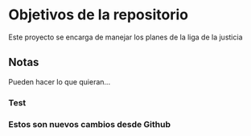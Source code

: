 # Objetivos de la repositorio

Este proyecto se encarga de manejar los planes de la liga de la justicia


## Notas
Pueden hacer lo que quieran...


### Test

### Estos son nuevos cambios desde Github
